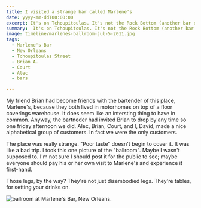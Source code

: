 ```yaml
---
title: I visited a strange bar called Marlene's
date: yyyy-mm-ddT00:00:00
excerpt: It's on Tchoupitoulas. It's not the Rock Bottom (another bar on Tchoupitoulas), but it's close.
summary:  It's on Tchoupitoulas. It's not the Rock Bottom (another bar on Tchoupitoulas), but it's close.
image: timeline/marlenes-ballroom-jul-5-2011.jpg
tags:
  - Marlene's Bar
  - New Orleans
  - Tchoupitoulas Street
  - Brian A.
  - Court
  - Alec
  - bars

---
```


My friend Brian had become friends with the bartender of this place, Marlene's, because they both lived in motorhomes on top of a floor coverings warehouse. It does seem like an intersting thing to have in common. Anyway, the bartneder had invited Brian to drop by any time so one friday afternoon we did. Alec, Brian, Court, and I, David, made a nice alphabetical group of customers. In fact we were the only customers.

The place was really strange. "Poor taste" doesn't begin to cover it. It was like a bad trip. I took this one picture of the "ballroom". Maybe I wasn't supposed to. I'm not sure I should post it for the public to see; maybe everyone should pay his or her own visit to Marlene's and experience it first-hand.

Those legs, by the way? They're not just disembodied legs. They're tables, for setting your drinks on.

![ballroom at Marlene's Bar, New Orleans.](/static/img/timeline/marlenes-ballroom-jul-5-2011.jpg)


  